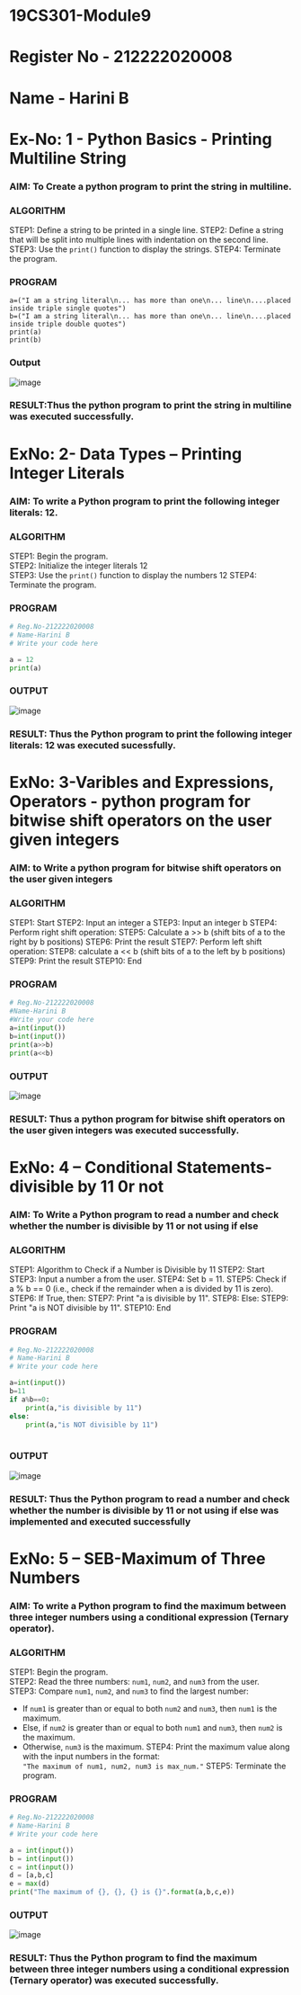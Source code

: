 # 19CS301-Module9
# Register No - 212222020008
# Name - Harini B

# Ex-No: 1 - Python Basics - Printing Multiline String
### AIM: To Create a python program to print the string in multiline.

### ALGORITHM  
STEP1: Define a string to be printed in a single line.
STEP2: Define a string that will be split into multiple lines with indentation on the second line.
STEP3: Use the `print()` function to display the strings.
STEP4: Terminate the program.

### PROGRAM
```
a=("I am a string literal\n... has more than one\n... line\n....placed inside triple single quotes")
b=("I am a string literal\n... has more than one\n... line\n....placed inside triple double quotes")
print(a)
print(b)
```
### Output
![image](https://github.com/user-attachments/assets/f18a737f-bfa8-453d-b2dd-128683f0ff65)

### RESULT:Thus the python program to print the string in multiline was executed successfully.

# ExNo: 2- Data Types – Printing Integer Literals
### AIM: To write a Python program to print the following integer literals: 12.

### ALGORITHM  
STEP1: Begin the program.  
STEP2: Initialize the integer literals 12  
STEP3: Use the `print()` function to display the numbers 12 
STEP4: Terminate the program.

### PROGRAM
```python
# Reg.No-212222020008
# Name-Harini B
# Write your code here

a = 12
print(a)

```
### OUTPUT
![image](https://github.com/user-attachments/assets/e73fd9ec-ea9c-4b1d-b54e-38c0f09e9973)

### RESULT: Thus the Python program to print the following integer literals: 12 was executed sucessfully.

# ExNo: 3-Varibles and Expressions, Operators - python program for bitwise shift operators on the user given integers
### AIM: to Write a python program for bitwise shift operators on the user given integers

### ALGORITHM
STEP1: Start
STEP2: Input an integer a
STEP3: Input an integer b
STEP4: Perform right shift operation:
STEP5: Calculate a >> b (shift bits of a to the right by b positions)
STEP6: Print the result
STEP7: Perform left shift operation:
STEP8: calculate a << b (shift bits of a to the left by b positions)
STEP9: Print the result
STEP10: End

### PROGRAM
```python
# Reg.No-212222020008
#Name-Harini B
#Write your code here
a=int(input())
b=int(input())
print(a>>b)
print(a<<b)
```
### OUTPUT
![image](https://github.com/user-attachments/assets/3d5930ff-dd06-4143-bd9a-d88521937c4e)

### RESULT: Thus a python program for bitwise shift operators on the user given integers was executed successfully.

# ExNo: 4 – Conditional Statements- divisible by 11 0r not
### AIM: To Write a Python program to read a number and check whether the number is divisible by 11 or not using  if else

### ALGORITHM  
STEP1:  Algorithm to Check if a Number is Divisible by 11
STEP2: Start
STEP3: Input a number a from the user.
STEP4: Set b = 11.
STEP5: Check if a % b == 0 (i.e., check if the remainder when a is divided by 11 is zero).
STEP6: If True, then:
STEP7: Print "a is divisible by 11".
STEP8: Else:
STEP9: Print "a is NOT divisible by 11".
STEP10: End

### PROGRAM
```python
# Reg.No-212222020008
# Name-Harini B
# Write your code here

a=int(input())
b=11
if a%b==0:
    print(a,"is divisible by 11")
else:
    print(a,"is NOT divisible by 11")
   
```
### OUTPUT
![image](https://github.com/user-attachments/assets/40fd119a-0628-461b-9cc9-9778a5b3a7e6)

### RESULT: Thus the Python program to read a number and check whether the number is divisible by 11 or not using  if else was implemented and executed successfully

# ExNo: 5 – SEB-Maximum of Three Numbers
### AIM: To write a Python program to find the maximum between three integer numbers using a conditional expression (Ternary operator).

### ALGORITHM  
STEP1: Begin the program.  
STEP2: Read the three numbers: `num1`, `num2`, and `num3` from the user.  
STEP3: Compare `num1`, `num2`, and `num3` to find the largest number:  
   - If `num1` is greater than or equal to both `num2` and `num3`, then `num1` is the maximum.  
   - Else, if `num2` is greater than or equal to both `num1` and `num3`, then `num2` is the maximum.  
   - Otherwise, `num3` is the maximum.
STEP4: Print the maximum value along with the input numbers in the format:  
   `"The maximum of num1, num2, num3 is max_num."`
STEP5: Terminate the program.

### PROGRAM
```python
# Reg.No-212222020008
# Name-Harini B
# Write your code here

a = int(input())
b = int(input())
c = int(input())
d = [a,b,c]
e = max(d)
print("The maximum of {}, {}, {} is {}".format(a,b,c,e))
```
### OUTPUT
![image](https://github.com/user-attachments/assets/dcb513c0-adfc-40dc-ae0e-90a8f9d45f49)

### RESULT: Thus the Python program to find the maximum between three integer numbers using a conditional expression (Ternary operator) was executed successfully.
